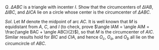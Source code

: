 $Q.$ $\Delta ABC$ is a triangle with incenter $I$. Show that the circumcenters of $\Delta IAB$, $\Delta IBC$, and $\Delta ICA$ lie on a circle whose center is the circumcenter of $\Delta ABC$. 

$Sol.$
Let $M$ denote the midpoint of arc $AC$. It is well known that $M$ is equidistant from $A$, $C$, and $I$ (to check, prove $\angle IAM = \angle AIM = \frac{\angle BAC + \angle ABC}{2}$), so that $M$ is the circumcenter of $AIC$. Similar results hold for $BIC$ and $CIA$, and hence $O_c$, $O_a$, and $O_b$ all lie on the circumcircle of $ABC$. 
